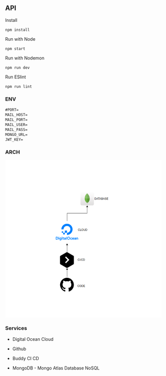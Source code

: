 ## API

Install

```
npm install
```

Run with Node

```
npm start
```

Run with Nodemon

```
npm run dev
```

Run ESlint

```
npm run lint
```


### ENV

```
#PORT=
MAIL_HOST=
MAIL_PORT=
MAIL_USER=
MAIL_PASS=
MONGO_URL=
JWT_KEY=
```

### ARCH

<img src="./.github/assets/arch.png">

### Services

- Digital Ocean Cloud

- Github

- Buddy CI CD

- MongoDB - Mongo Atlas Database NoSQL
